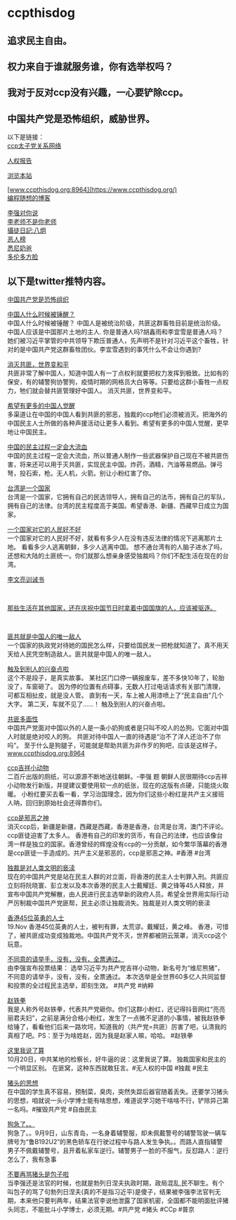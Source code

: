 # ccpthisdog

## 追求民主自由。
## 权力来自于谁就服务谁，你有选举权吗？
## 我对于反对ccp没有兴趣，一心要铲除ccp。
## 中国共产党是恐怖组织，威胁世界。
以下是链接： <br />
[ccp太子党关系网络](https://github.com/programthink/zhao)<br />

[人权报告](https://a.com) <br />

[浏览本站](https://ccpthisbigdog.github.io/ccpthisdog/)
<br />

[www.ccpthisdog.org:8964](https://www.ccpthisdog.org/) <br />
[编程随想的博客](https://program-think.blogspot.com/)<br />


[李强对你说](https://x.com/lisaytoyou)<br />
[李老师不是你老师](https://x.com/whyyoutouzhele)<br />
[攝徒日記:八炯](https://youtube.com/@funtv8964)<br />
[恶人榜](https://www.fiendlist.info) <br />
[悉尼奶爸](https://youtube.com/@sydneydaddy1) <br />
[多伦多方脸](https://youtube.com/@torontobigface) <br />

## 以下是twitter推特内容。

[中国共产党是恐怖组织](https://x.com/lisaytoyou/status/1883942071318515739)   <br />

[中国人什么时候被锤醒？](https://x.com/lisaytoyou/status/1876032401446699340)
<br />
中国人什么时候被锤醒？ 
中国人是被统治阶级，共匪这群畜牲目前是统治阶级。中国人应该是中国那片土地的主人.
你是普通人吗?胡鑫雨和李宜雪是普通人吗？她们被习近平掌管的中共领导下欺压普通人，先声明不是针对习近平这个畜牲，针对的是中国共产党这群畜牲团伙。李宜雪遇到的事凭什么不会让你遇到?
<br />

[消灭共匪，世界变和平](https://x.com/lisaytoyou/status/1896192181368697175)  <br />
共匪非常了解中国人，知道中国人有一丁点权利就要把权力发挥到极致。比如有的保安，有的辅警狗协警狗，疫情时期的网格员大白等等。只要给这群小畜牲一点权力，牠们就会替共匪管理好中国人。
消灭共匪，世界变和平。
<br />

[希望有更多的中国人觉醒](https://x.com/lisaytoyou/status/1893678483051544674) <br />
多渠道让在中国的中国人看到共匪的邪恶，独裁的ccp牠们必须被消灭。把海外的中国民主人士所做的各种声援活动让更多人看到。希望有更多的中国人觉醒，更早地让中国民主。
<br />

[中国的民主过程一定会大流血](https://x.com/lisaytoyou/status/1890853850237510027)  <br />
中国的民主过程一定会大流血，所以普通人制作一些武器保护自己现在不被共匪伤害，将来还可以用于灭共匪，实现民主中国。炸药，酒精，汽油等易燃品。弹弓弩，投石索，枪。无人机，火箭。别让小粉红害了你。
<br />

[台湾是一个国家](https://x.com/lisaytoyou/status/1889653110785614335)  <br />
台湾是一个国家，它拥有自己的民选领导人，拥有自己的法币，拥有自己的军队，拥有自己的法律。台湾的民主程度高于美国。希望香港、新疆、西藏早日成立为国家。
<br />

[一个国家对它的人民好不好](https://x.com/lisaytoyou/status/1876040881469592042)  <br />
一个国家对它的人民好不好，就看有多少人在没有违反法律的情况下逃离那片土地。
看看多少人逃离朝鲜，多少人逃离中国。
想不通台湾有的人脑子进水了吗，还想和大陆的土匪统一。你们就那么想亲身感受独裁吗？你们不配生活在现在的台湾。
<br />

[李文亮训诫书](https://x.com/lisaytoyou/status/1875555709305364544)

<br />

[那些生活在其他国家，还在庆祝中国节日时拿着中国国旗的人，应该被驱逐。](https://x.com/lisaytoyou/status/1866323444402421772)

<br />

[匪共就是中国人的唯一敌人](https://x.com/lisaytoyou/status/1863592219036336588)  <br />
一个国家的执政党对待她的国民怎么样，只要给国民发一把枪就知道了。真不用天天给人民凭空制造敌人。匪共就是中国人的唯一敌人。<br />

[触及到别人的兴奋点啦](https://x.com/lisaytoyou/status/1863421956818657737) 
<br />
这个不是段子，是真实故事。
某社区门口停一辆报废车，差不多快10年了，轮胎没了，车窗砸了。
因为停的位置有点碍事，无数人打过电话请求有关部门清理，可都互相扯皮，就是没人管。
直到有一天，车上被人用漆喷上了“民主自由”几个大字。
第二天，车就不见了……！
触及到别人的兴奋点啦。<br />

[共匪多面性](https://x.com/lisaytoyou/status/1862990488627806615)
<br />
中国共产党面对中国以外的人是一条小奶狗或者是只叫不咬人的怂狗。它面对中国人时就是绝对咬人的狗。
共匪对待中国人一直的待遇是“治不了洋人还治不了你吗”。
至于什么是狗腿子，可能就是帮助共匪为非作歹的狗吧，应该是这样子。
www.ccpthisdog.org:8964
<br />

[ccp吉祥小动物](https://x.com/lisaytoyou/status/1862854122594070848) 
<br />
二百斤出版的厕纸，可以源源不断地送往朝鲜。-李强 题
朝鲜人民很期待ccp吉祥小动物发行新版，并提建议要使用软一点的纸张，现在的这版有点硬，只能烧火取暖。
小粉红要买去看一看，学习治国理念，因为你们这些小粉红是共产主义接班人呐，回归到原始社会还得靠你们。
<br />

[ccp是邪恶之神](https://x.com/lisaytoyou/status/1861910466760478724)   <br />
消灭ccp后，新疆是新疆，西藏是西藏，香港是香港，台湾是台湾，澳门不评论。ccp匪徒迫害了太多人。
香港有自己的印发的货币，有自己的法律，也应该像台湾一样是独立的国家。香港曾经的辉煌没有ccp的一分贡献，如今繁华落幕的香港是ccp匪徒一手造成的。共产主义是邪恶的，ccp是邪恶之神。#香港 #台湾
<br />

[独裁是对人类文明的亵渎](https://x.com/lisaytoyou/status/1859282271569686948)  <br />
现在的中国共产党是站在民主人群的对立面，将香港的民主人士判罪入刑。共匪应立刻将阮晓寰、彭立发以及本次香港的民主人士戴耀廷、黄之锋等45人释放，并宣布中国共产党解散，由人民进行民主选举新的政府人员。希望全世界用实际行动严厉制裁中国共产党匪帮，民主必须让独裁消失。独裁是对人类文明的亵渎
<br />

[香港45位英勇的人士](https://x.com/lisaytoyou/status/1859223867736150144)
<br />
19.Nov 香港45位英勇的人士，被判有罪，太荒谬。戴耀廷，黄之峰。 香港，可惜了，被共匪成功变成独裁地。中国共产党不灭，世界都被阴云笼罩，消灭ccp这个玩意。<br />

[不同意的请举手，没有，没有，全票通过。](https://x.com/lisaytoyou/status/1858902597760946364)
<br />
由李强宣布投票结果：
选举习近平为共产党吉祥小动物，新名号为“维尼熊猪”，
不同意的请举手，没有，没有，全票通过。
本次选举是全世界60多亿人共同监督和投票的全过程民主选举，即刻生效。
#共产党 #纳粹 <br />

[赵铁拳](https://x.com/lisaytoyou/status/1853237595376927000)
<br />
我是人称外号赵铁拳，代表共产党砸你。你们这群小粉红，还记得抖音网红“亮亮丽君夫妇”，之前是满分合格小粉红，发生了一点微不足道的小事情，被我赵铁拳给锤了，看看他们后来一路坎坷，知道我的（共产党=共匪）厉害了吧，认清我的真相了吧。PS：至于为啥姓赵，因为我是赵家人嘛，哈哈。 #赵铁拳
<br />

[这里我说了算](https://x.com/lisaytoyou/status/1850183500017651785)
<br /> 10月20日，中共某地的检察长，好牛逼的说：这里我说了算。
独裁国家和民主的一个明显区别。
在匪窝，这种东西就敢狂言。#无人权的中国 #独裁 #民主  <br />

[猪头的思想](https://x.com/lisaytoyou/status/1847638364956115068)
<br /> 在中国的学生真不容易，预制菜，臭肉，突然失踪后器官随着丢失。还要学习猪头的思想，咱就说一头小学博士能有啥思想，难道说学习她干啥啥不行，铲除异己第一名吗。#摧毁共产党  #自由民主 <br />

[狗急了。。](https://x.com/lisaytoyou/status/1833876938126975206)
<br />  狗急了。。9月9日，山东青岛，一名身着辅警服，却未佩戴警号的辅警驾驶一辆车牌号为“鲁B192U2”的黑色轿车在行驶过程中与路人发生争执。。而路人直指辅警男子不佩戴辅警号，且开着私家车逆行。辅警男子一脸的不服气，反怼路人：逆行怎么了，我有急事  <br />


[不要再骂猪头是包子啦](https://x.com/lisaytoyou/status/1825993328615194946)
  <br />当李强还是法官的时候，也就是勃列日涅夫执政时期，政局混乱,民不聊生。有个叫包子的骂了句勃列日涅夫(真的不是指习近平)是傻子，结果被李强李法官判无期，本来他只要判两年，结果法官李说他泄露了国家机密，全国都不能明面批评猪头同志，不能批斗小学博士，必须无期。#共产党 #猪头 #CCp #普京